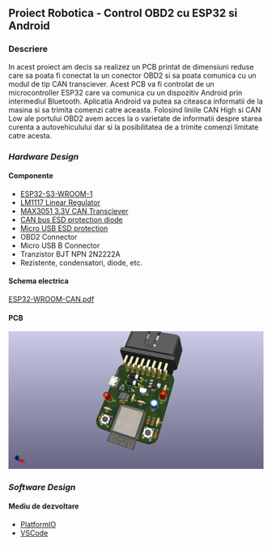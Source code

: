 ## Proiect Robotica - Control OBD2 cu ESP32 si Android

### Descriere

In acest proiect am decis sa realizez un PCB printat de dimensiuni reduse care sa poata fi conectat la un conector OBD2 si sa poata comunica cu un modul de tip CAN transciever. Acest PCB va fi controlat de un microcontroller ESP32 care va comunica cu un dispozitiv Android prin intermediul Bluetooth. Aplicatia Android va putea sa citeasca informatii de la masina si sa trimita comenzi catre aceasta.
Folosind liniile CAN High si CAN Low ale portului OBD2 avem acces la o varietate de informatii despre starea curenta a autovehiculului dar si la posibilitatea de a trimite comenzi limitate catre acesta.

### *Hardware Design*

#### Componente

- [ESP32-S3-WROOM-1](https://www.espressif.com/sites/default/files/documentation/esp32-s3-wroom-1_wroom-1u_datasheet_en.pdf)
- [LM1117 Linear Regulator](https://www.ti.com/lit/ds/symlink/lm1117.pdf)
- [MAX3051 3.3V CAN Transciever](https://www.analog.com/media/en/technical-documentation/data-sheets/max3051.pdf)
- [CAN bus ESD protection diode](https://assets.nexperia.com/documents/data-sheet/PESD2CAN.pdf)
- [Micro USB ESD protection](https://datasheet.datasheetarchive.com/originals/distributors/Datasheets-DGA26/1842016.pdf)
- OBD2 Connector
- Micro USB B Connector
- Tranzistor BJT NPN 2N2222A
- Rezistente, condensatori, diode, etc.

#### Schema electrica

[ESP32-WROOM-CAN.pdf](./res/ESP32-WROOM-CAN.pdf)

#### PCB

![PCB](./res/ESP32-WROOM-CAN.jpg)

### *Software Design*

#### Mediu de dezvoltare

- [PlatformIO](https://platformio.org/)
- [VSCode](https://code.visualstudio.com/)